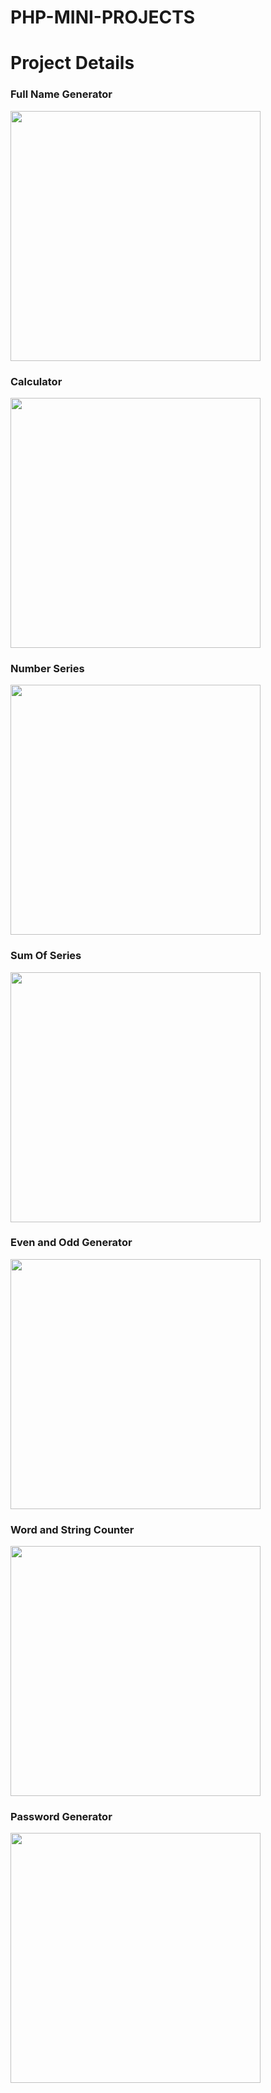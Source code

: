 # PHP-MINI-PROJECTS

<h1>Project Details</h1>
<h3>Full Name Generator</h3>
<img src="https://scontent.fdac39-1.fna.fbcdn.net/v/t39.30808-6/312714390_656993879156052_8350375446343670871_n.jpg?_nc_cat=103&ccb=1-7&_nc_sid=730e14&_nc_ohc=z72GHsWRNDEAX-hQLjw&_nc_ht=scontent.fdac39-1.fna&oh=00_AfDQxh-NsS2n2KfvixwoMYpsST_zPbOfizum5KmD1mb15g&oe=636C29BE" height="400" alt="">
<h3>Calculator</h3>
<img src="https://scontent.fdac39-1.fna.fbcdn.net/v/t39.30808-6/313439669_656993845822722_952244739589188442_n.jpg?_nc_cat=106&ccb=1-7&_nc_sid=730e14&_nc_ohc=la5azZt2gGoAX_PKS_x&_nc_ht=scontent.fdac39-1.fna&oh=00_AfDaVO5zuUQKO9wJYPPDrXn9_qQb0BHmbqtB310gxWY7wA&oe=636B51FD" height="400" alt="">
<h3>Number Series</h3>
<img src="https://scontent.fdac39-1.fna.fbcdn.net/v/t39.30808-6/314409164_656993759156064_1503935102146989488_n.jpg?_nc_cat=108&ccb=1-7&_nc_sid=730e14&_nc_ohc=90lup_1rR-8AX_vCKk-&_nc_oc=AQmTHoAlRDlmzs1z00XcMN3O-djL6Udwv7gKqdDZb_13Dr248bfVrbvUcO0kfYpDH4E&tn=1wUhL9tVmJajuz-M&_nc_ht=scontent.fdac39-1.fna&oh=00_AfCdybdeZQI7m0JurVGaOOY6JPVdyyRZDoUFemSOnqqz1g&oe=636C3E6F" height="400" alt="">
<h3>Sum Of Series</h3>
<img src="https://scontent.fdac39-1.fna.fbcdn.net/v/t39.30808-6/314612774_656993755822731_2800548271824435597_n.jpg?_nc_cat=108&ccb=1-7&_nc_sid=730e14&_nc_ohc=k4xFli4ncrQAX_x-S1V&tn=1wUhL9tVmJajuz-M&_nc_ht=scontent.fdac39-1.fna&oh=00_AfCoxbZj7iMkbZdOpLEIXRDxtdNKXlSNKZjNCYxm_m-hWg&oe=636C2B56" height="400" alt="">
<h3>Even and Odd Generator</h3>
<img src="https://scontent.fdac39-1.fna.fbcdn.net/v/t39.30808-6/313423302_656993762489397_4365771562642630550_n.jpg?_nc_cat=103&ccb=1-7&_nc_sid=730e14&_nc_ohc=iDw5xS1LG4EAX-hgJIT&_nc_ht=scontent.fdac39-1.fna&oh=00_AfC8FnazEXsAQnMv0VF9MEfb-zvCSqiMPRQGBchZguK4QA&oe=636B1B58" height="400" alt="">
<h3>Word and String Counter</h3>
<img src="https://scontent.fdac39-1.fna.fbcdn.net/v/t39.30808-6/314044048_656993752489398_4837940130921251584_n.jpg?_nc_cat=105&ccb=1-7&_nc_sid=730e14&_nc_ohc=8NpsTIDvAN4AX-Ny_z5&tn=1wUhL9tVmJajuz-M&_nc_ht=scontent.fdac39-1.fna&oh=00_AfC_CLFgce2rolZ26EMN7ulzBhN_9FZymzeCyEHqNFporQ&oe=636C69E3" height="400" alt="">
<h3>Password Generator</h3>
<img src="https://scontent.fdac39-1.fna.fbcdn.net/v/t39.30808-6/314661999_656993765822730_2310757881190336131_n.jpg?_nc_cat=104&ccb=1-7&_nc_sid=730e14&_nc_ohc=IDfA56BTIe4AX8uE2ft&tn=1wUhL9tVmJajuz-M&_nc_ht=scontent.fdac39-1.fna&oh=00_AfAJQujtubW3upHO5LabiaB4OnNUKruHKpSnYgR0XaPGQQ&oe=636B07D8" height="400" alt="">
